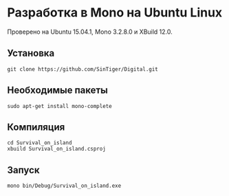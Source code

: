 # Разработка в Mono на Ubuntu Linux

Проверено на Ubuntu 15.04.1, Mono 3.2.8.0 и XBuild 12.0.

## Установка

```ShellSession
git clone https://github.com/SinTiger/Digital.git
```

## Необходимые пакеты

```ShellSession
sudo apt-get install mono-complete
```

## Компиляция


```ShellSession
cd Survival_on_island
xbuild Survival_on_island.csproj
```

## Запуск

```ShellSession
mono bin/Debug/Survival_on_island.exe
```
